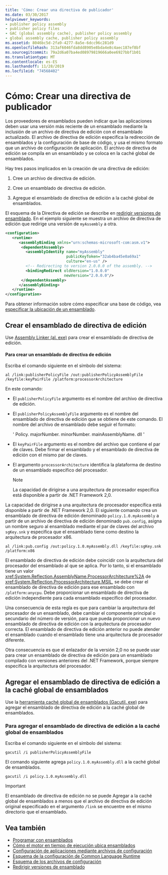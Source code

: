 ```yaml
---
title: 'Cómo: Crear una directiva de publicador'
ms.date: 03/30/2017
helpviewer_keywords:
- publisher policy assembly
- publisher policy files
- GAC (global assembly cache), publisher policy assembly
- global assembly cache, publisher policy assembly
ms.assetid: 8046bc5d-2fa9-4277-8a5e-6dcc96c281d9
ms.openlocfilehash: 313af6046fda8dd8905e8bda4e8c4aec187ef8bf
ms.sourcegitcommit: 79a2d6a07ba4ed08979819666a0ee6927bbf1b01
ms.translationtype: MT
ms.contentlocale: es-ES
ms.lasthandoff: 11/28/2019
ms.locfileid: "74568402"
---
```

# <a name="how-to-create-a-publisher-policy"></a>Cómo: Crear una directiva de publicador

Los proveedores de ensamblados pueden indicar que las aplicaciones deben usar una versión más reciente de un ensamblado mediante la inclusión de un archivo de directiva de edición con el ensamblado actualizado. El archivo de directiva de edición especifica la redirección de ensamblados y la configuración de base de código, y usa el mismo formato que un archivo de configuración de aplicación. El archivo de directiva de edición se compila en un ensamblado y se coloca en la caché global de ensamblados.

Hay tres pasos implicados en la creación de una directiva de edición:

1. Cree un archivo de directiva de edición.

2. Cree un ensamblado de directiva de edición.

3. Agregue el ensamblado de directiva de edición a la caché global de ensamblados.

El esquema de la Directiva de edición se describe en [redirigir versiones de ensamblado](redirect-assembly-versions.md). En el ejemplo siguiente se muestra un archivo de directiva de edición que redirige una versión de `myAssembly` a otra.

```xml
<configuration>
   <runtime>
      <assemblyBinding xmlns="urn:schemas-microsoft-com:asm.v1">
       <dependentAssembly>
         <assemblyIdentity name="myAssembly"
                           publicKeyToken="32ab4ba45e0a69a1"
                           culture="en-us" />
         <!-- Redirecting to version 2.0.0.0 of the assembly. -->
         <bindingRedirect oldVersion="1.0.0.0"
                          newVersion="2.0.0.0"/>
       </dependentAssembly>
      </assemblyBinding>
   </runtime>
</configuration>
```

Para obtener información sobre cómo especificar una base de código, vea [especificar la ubicación de un ensamblado](specify-assembly-location.md).

## <a name="creating-the-publisher-policy-assembly"></a>Crear el ensamblado de directiva de edición

Use [Assembly Linker (al. exe)](../tools/al-exe-assembly-linker.md) para crear el ensamblado de directiva de edición.

#### <a name="to-create-a-publisher-policy-assembly"></a>Para crear un ensamblado de directiva de edición

Escriba el comando siguiente en el símbolo del sistema:

```console
al /link:publisherPolicyFile /out:publisherPolicyAssemblyFile /keyfile:keyPairFile /platform:processorArchitecture
```

En este comando:

- El `publisherPolicyFile` argumento es el nombre del archivo de directiva de edición.

- El `publisherPolicyAssemblyFile` argumento es el nombre del ensamblado de directiva de edición que se obtiene de este comando. El nombre del archivo de ensamblado debe seguir el formato:

  ' Policy. majorNumber. minorNumber. mainAssemblyName. dll '

- El `keyPairFile` argumento es el nombre del archivo que contiene el par de claves. Debe firmar el ensamblado y el ensamblado de directiva de edición con el mismo par de claves.

- El argumento `processorArchitecture` identifica la plataforma de destino de un ensamblado específico del procesador.

  > [!NOTE]
  > La capacidad de dirigirse a una arquitectura de procesador específica está disponible a partir de .NET Framework 2,0.

La capacidad de dirigirse a una arquitectura de procesador específica está disponible a partir de .NET Framework 2,0. El siguiente comando crea un ensamblado de directiva de edición denominado `policy.1.0.myAssembly` a partir de un archivo de directiva de edición denominado `pub.config`, asigna un nombre seguro al ensamblado mediante el par de claves del archivo `sgKey.snk` y especifica que el ensamblado tiene como destino la arquitectura de procesador x86.

```console
al /link:pub.config /out:policy.1.0.myAssembly.dll /keyfile:sgKey.snk /platform:x86
```

El ensamblado de directiva de edición debe coincidir con la arquitectura del procesador del ensamblado al que se aplica. Por lo tanto, si el ensamblado tiene un valor <xref:System.Reflection.AssemblyName.ProcessorArchitecture%2A> de <xref:System.Reflection.ProcessorArchitecture.MSIL>, se debe crear el ensamblado de directiva de edición para ese ensamblado con `/platform:anycpu`. Debe proporcionar un ensamblado de directiva de edición independiente para cada ensamblado específico del procesador.

Una consecuencia de esta regla es que para cambiar la arquitectura del procesador de un ensamblado, debe cambiar el componente principal o secundario del número de versión, para que pueda proporcionar un nuevo ensamblado de directiva de edición con la arquitectura de procesador correcta. El ensamblado de directiva de edición anterior no puede atender el ensamblado cuando el ensamblado tiene una arquitectura de procesador diferente.

Otra consecuencia es que el enlazador de la versión 2,0 no se puede usar para crear un ensamblado de directiva de edición para un ensamblado compilado con versiones anteriores del .NET Framework, porque siempre especifica la arquitectura del procesador.

## <a name="adding-the-publisher-policy-assembly-to-the-global-assembly-cache"></a>Agregar el ensamblado de directiva de edición a la caché global de ensamblados

Use la [herramienta caché global de ensamblados (Gacutil. exe)](../tools/gacutil-exe-gac-tool.md) para agregar el ensamblado de directiva de edición a la caché global de ensamblados.

### <a name="to-add-the-publisher-policy-assembly-to-the-global-assembly-cache"></a>Para agregar el ensamblado de directiva de edición a la caché global de ensamblados

Escriba el comando siguiente en el símbolo del sistema:

```console
gacutil /i publisherPolicyAssemblyFile
```

El comando siguiente agrega `policy.1.0.myAssembly.dll` a la caché global de ensamblados.

```console
gacutil /i policy.1.0.myAssembly.dll
```

> [!IMPORTANT]
> El ensamblado de directiva de edición no se puede Agregar a la caché global de ensamblados a menos que el archivo de directiva de edición original especificado en el argumento `/link` se encuentre en el mismo directorio que el ensamblado.

## <a name="see-also"></a>Vea también

- [Programar con ensamblados](../../standard/assembly/program.md)
- [Cómo el motor en tiempo de ejecución ubica ensamblados](../deployment/how-the-runtime-locates-assemblies.md)
- [Configuración de aplicaciones mediante archivos de configuración](index.md)
- [Esquema de la configuración de Common Language Runtime](./file-schema/runtime/index.md)
- [Esquema de los archivos de configuración](./file-schema/index.md)
- [Redirigir versiones de ensamblado](redirect-assembly-versions.md)
